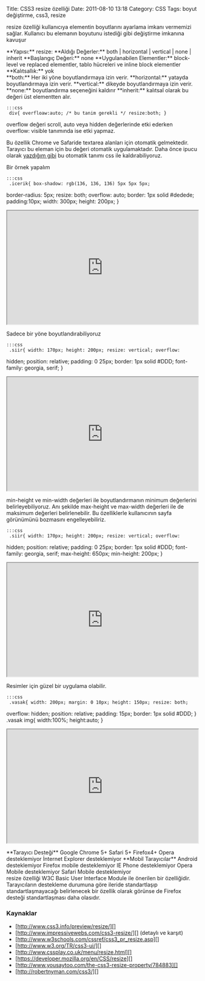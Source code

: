 Title: CSS3 resize özelliği
Date: 2011-08-10 13:18
Category: CSS
Tags: boyut değiştirme, css3, resize

resize özelliği kullanıcıya elementin boyutlarını ayarlama imkanı
vermemizi sağlar. Kullanıcı bu elemanın boyutunu istediği gibi
değiştirme imkanına kavuşur

<div class="cssozelliktanimi">
**Yapısı:** resize: <deger>  
**Aldığı Değerler:** both | horizontal | vertical | none | inherit  
**Başlangıç Değeri:** none  
**Uygulanabilen Elementler:** block-level ve replaced elementler, tablo
hücreleri ve inline block elementler  
**Kalıtsallık:** yok   

</div>
**both:** Her iki yöne boyutlandırmaya izin verir.  
**horizontal:** yatayda boyutlandırmaya izin verir.  
**vertical:** dikeyde boyutlandırmaya izin verir.  
**none:** boyutlandırma seçeneğini kaldırır  
**inherit:** kalıtsal olarak bu değeri üst elementten alır.

	:::css
	 div{ overfloaw:auto; /* bu tanim gerekli */ resize:both; }


overflow değeri scroll, auto veya hidden değerlerinde etki ederken
overflow: visible tanımında ise etki yapmaz.

Bu özellik Chrome ve Safaride textarea alanları için otomatik
gelmektedir. Tarayıcı bu eleman için bu değeri otomatik uygulamaktadır.
Daha önce ipucu olarak [yazdığım gibi][] bu otomatik tanımı css ile
kaldırabiliyoruz.

Bir örnek yapalım

	:::css
	 .icerik{ box-shadow: rgb(136, 136, 136) 5px 5px 5px;
border-radius: 5px; resize: both; overflow: auto; border: 1px solid
#dedede; padding:10px; width: 300px; height: 200px; } 
<iframe style="width: 100%; height: 300px" src="http://jsfiddle.net/fatihhayri/aDnP6/3/embedded/result,css,html"></iframe>

Sadece bir yöne boyutlandırabiliyoruz

	:::css
	 .siir{ width: 170px; height: 200px; resize: vertical; overflow:
hidden; position: relative; padding: 0 25px; border: 1px solid #DDD;
font-family: georgia, serif; } 
<iframe style="width: 100%; height: 300px" src="http://jsfiddle.net/fatihhayri/k2wHc/2/embedded/result,css,html"></iframe>

min-height ve min-width değerleri ile boyutlandırmanın minimum
değerlerini belirleyebiliyoruz. Anı şekilde max-height ve max-width
değerleri ile de maksimum değerleri belirlenebilir. Bu özelliklerle
kullanıcının sayfa görünümünü bozmasını engelleyebiliriz.  

	:::css
	 .siir{ width: 170px; height: 200px; resize: vertical; overflow:
hidden; position: relative; padding: 0 25px; border: 1px solid #DDD;
font-family: georgia, serif; max-height: 650px; min-height: 200px; }

<iframe style="width: 100%; height: 300px" src="http://jsfiddle.net/fatihhayri/yLZDQ/embedded/result,css,html"></iframe>

Resimler için güzel bir uygulama olabilir.

	:::css
	 .vasak{ width: 200px; margin: 0 10px; height: 150px; resize: both;
overflow: hidden; position: relative; padding: 15px; border: 1px solid
#DDD; } .vasak img{ width:100%; height:auto; } 
<iframe style="width: 100%; height: 300px" src="http://jsfiddle.net/fatihhayri/Xk3Gr/1/embedded/result,css,html"></iframe>

</p>
<div class="tarayiciuyum">
**Tarayıcı Desteği**  
Google Chrome 5+  
Safari 5+  
Firefox4+  
Opera desteklemiyor  
İnternet Explorer desteklemiyor  
**Mobil Tarayıcılar**  
Android desteklemiyor  
Firefox mobile desteklemiyor  
IE Phone desteklemiyor  
Opera Mobile desteklemiyor  
Safari Mobile desteklemiyor

</div>
resize özelliği W3C Basic User Interface Module ile önerilen bir
özelliğidir. Tarayıcıların destekleme durumuna göre ileride
standartlaşıp standartlaşmayacağı belirlenecek bir özellik olarak
görünse de Firefox desteği standartlaşması daha olasıdır.

### Kaynaklar

-   [http://www.css3.info/preview/resize/][]
-   [http://www.impressivewebs.com/css3-resize/][] (detaylı ve karşıt)
-   [http://www.w3schools.com/cssref/css3_pr_resize.asp][]
-   [http://www.w3.org/TR/css3-ui/][]
-   [http://www.cssplay.co.uk/menu/resize.html][]
-   [https://developer.mozilla.org/en/CSS/resize][]
-   [http://www.yousaytoo.com/the-css3-resize-property/784883][]
-   [http://robertnyman.com/css3/][]

</p>

  [yazdığım gibi]: http://www.fatihhayrioglu.com/css-ipucu-27-chrome-ve-safaride-textarea-genisletme-islevini-kaldirma/
  [http://www.css3.info/preview/resize/]: http://www.css3.info/preview/resize/
  [http://www.impressivewebs.com/css3-resize/]: http://www.impressivewebs.com/css3-resize/
  [http://www.w3schools.com/cssref/css3_pr_resize.asp]: http://www.w3schools.com/cssref/css3_pr_resize.asp
  [http://www.w3.org/TR/css3-ui/]: http://www.w3.org/TR/css3-ui/
  [http://www.cssplay.co.uk/menu/resize.html]: http://www.cssplay.co.uk/menu/resize.html
  [https://developer.mozilla.org/en/CSS/resize]: https://developer.mozilla.org/en/CSS/resize
  [http://www.yousaytoo.com/the-css3-resize-property/784883]: http://www.yousaytoo.com/the-css3-resize-property/784883
  [http://robertnyman.com/css3/]: http://robertnyman.com/css3/
